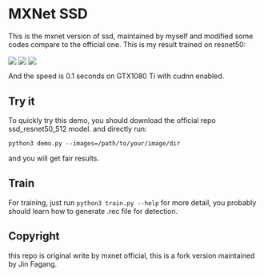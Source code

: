 # MXNet SSD

This is the mxnet version of ssd, maintained by myself and modified some codes compare to the official one. This is my result trained on resnet50:

<img src="https://i.loli.net/2017/11/13/5a0911652bfb0.jpg" align="center">

<img src="https://i.loli.net/2017/11/13/5a09118e78e29.jpg" align="center">

<img src="https://i.loli.net/2017/11/13/5a0911f0ebd37.jpg" align="center">

And the speed is  0.1 seconds on GTX1080 Ti with cudnn enabled.

## Try it

To quickly try this demo, you should download the official repo ssd_resnet50_512 model. and directly run:

```
python3 demo.py --images=/path/to/your/image/dir
```

and you will get fair results.



## Train

For training, just run `python3 train.py --help` for more detail, you probably should learn how to generate .rec file for detection.



## Copyright

this repo is original write by mxnet official, this is a fork version maintained by Jin Fagang.

